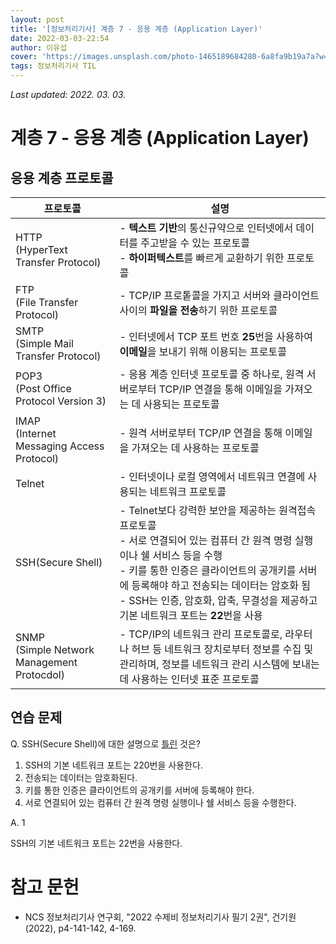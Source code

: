 ```yaml
---
layout: post
title: '[정보처리기사] 계층 7 - 응용 계층 (Application Layer)'
date: 2022-03-03-22:54
author: 이유섭
cover: 'https://images.unsplash.com/photo-1465189684280-6a8fa9b19a7a?w=1600&q=900'
tags: 정보처리기사 TIL
---
```




_Last updated: 2022. 03. 03._



# 계층 7 - 응용 계층 (Application Layer)

## 응용 계층 프로토콜

| 프로토콜                                        | 설명                                                         |
| ----------------------------------------------- | ------------------------------------------------------------ |
| HTTP<br />(HyperText Transfer Protocol)         | - **텍스트 기반**의 통신규약으로 인터넷에서 데이터를 주고받을 수 있는 프로토콜<br />- **하이퍼텍스트**를 빠르게 교환하기 위한 프로토콜 |
| FTP<br />(File Transfer Protocol)               | - TCP/IP 프로톹콜을 가지고 서버와 클라이언트 사이의 **파일을 전송**하기 위한 프로토콜 |
| SMTP<br />(Simple Mail Transfer Protocol)       | - 인터넷에서 TCP 포트 번호 **25**번을 사용하여 **이메일**을 보내기 위해 이용되는 프로토콜 |
| POP3<br />(Post Office Protocol Version 3)      | - 응용 계층 인터넷 프로토콜 중 하나로, 원격 서버로부터 TCP/IP 연결을 통해 이메일을 가져오는 데 사용되는 프로토콜 |
| IMAP<br />(Internet Messaging Access Protocol)  | - 원격 서버로부터 TCP/IP 연결을 통해 이메일을 가져오는 데 사용하는 프로토콜 |
| Telnet                                          | - 인터넷이나 로컬 영역에서 네트워크 연결에 사용되는 네트워크 프로토콜 |
| SSH(Secure Shell)                               | - Telnet보다 강력한 보안을 제공하는 원격접속 프로토콜<br />- 서로 연결되어 있는 컴퓨터 간 원격 명령 실행이나 쉘 서비스 등을 수행<br />- 키를 통한 인증은 클라이언트의 공개키를 서버에 등록해야 하고 전송되는 데이터는 암호화 됨<br />- SSH는 인증, 암호화, 압축, 무결성을 제공하고 기본 네트워크 포트는 **22**번을 사용 |
| SNMP<br />(Simple Network Management Protocdol) | - TCP/IP의 네트워크 관리 프로토콜로, 라우터나 허브 등 네트워크 장치로부터 정보를 수집 및 관리하며, 정보를 네트워크 관리 시스템에 보내는 데 사용하는 인터넷 표준 프로토콜 |



## 연습 문제

Q. SSH(Secure Shell)에 대한 설명으로 <u>틀린</u> 것은?

1. SSH의 기본 네트워크 포트는 220번을 사용한다.
2. 전송되는 데이터는 암호화된다.
3. 키를 통한 인증은 클라이언트의 공개키를 서버에 등록해야 한다.
4. 서로 연결되어 있는 컴퓨터 간 원격 명령 실행이나 쉘 서비스 등을 수행한다.



A. 1

SSH의 기본 네트워크 포트는 22번을 사용한다.





# 참고 문헌

- NCS 정보처리기사 연구회, "2022 수제비 정보처리기사 필기 2권", 건기원(2022), p4-141-142, 4-169.
